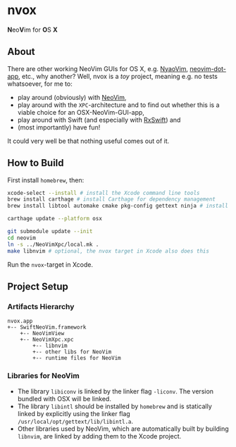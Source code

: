 nvox
====

<strong>N</strong>eo<strong>V</strong>im for <strong>O</strong>S <strong>X</strong>

## About

There are other working NeoVim GUIs for OS X, e.g. [NyaoVim](https://github.com/rhysd/NyaoVim), [neovim-dot-app](https://github.com/rogual/neovim-dot-app), etc., why another? Well, nvox is a *toy* project, meaning e.g. no tests whatsoever, for me to:

- play around (obviously) with [NeoVim](https://github.com/neovim),
- play around with the `XPC`-architecture and to find out whether this is a viable choice for an OSX-NeoVim-GUI-app,
- play around with Swift (and especially with [RxSwift](https://github.com/ReactiveX/RxSwift)) and
- (most importantly) have fun!

It could very well be that nothing useful comes out of it.

## How to Build

First install `homebrew`, then:

```bash
xcode-select --install # install the Xcode command line tools
brew install carthage # install Carthage for dependency management
brew install libtool automake cmake pkg-config gettext ninja # install libs and tools for neovim

carthage update --platform osx

git submodule update --init
cd neovim
ln -s ../NeoVimXpc/local.mk .
make libnvim # optional, the nvox target in Xcode also does this
```

Run the `nvox`-target in Xcode.

## Project Setup

### Artifacts Hierarchy

```
nvox.app
+-- SwiftNeoVim.framework
    +-- NeoVimView
    +-- NeoVimXpc.xpc
        +-- libnvim
        +-- other libs for NeoVim
        +-- runtime files for NeoVim
```

### Libraries for NeoVim

* The library `libiconv` is linked by the linker flag `-liconv`. The version bundled with OSX will be linked.
* The library `libintl` should be installed by `homebrew` and is statically linked by explicitly using the linker flag `/usr/local/opt/gettext/lib/libintl.a`.
* Other libraries used by NeoVim, which are automatically built by building `libnvim`, are linked by adding them to the Xcode project.
